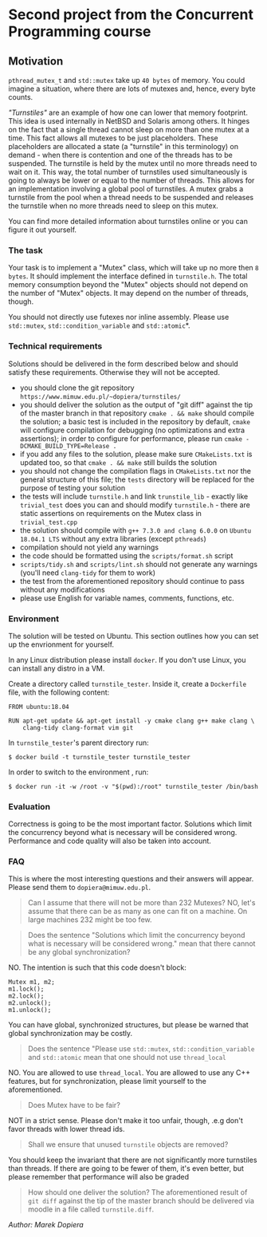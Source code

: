# Second project from the Concurrent Programming course

## Motivation

`pthread_mutex_t` and `std::mutex` take up `40 bytes` of memory. You could imagine a situation, where there are lots of mutexes and, hence, every byte counts.


*"Turnstiles"* are an example of how one can lower that memory footprint. This idea is used internally in NetBSD and Solaris among others. It hinges on the fact that a single thread cannot sleep on more than one mutex at a time. This fact allows all mutexes to be just placeholders. These placeholders are allocated a state (a "turnstile" in this terminology) on demand - when there is contention and one of the threads has to be suspended. The turnstile is held by the mutex until no more threads need to wait on it. This way, the total number of turnstiles used simultaneously is going to always be lower or equal to the number of threads. This allows for an implementation involving a global pool of turnstiles. A mutex grabs a turnstile from the pool when a thread needs to be suspended and releases the turnstile when no more threads need to sleep on this mutex.

You can find more detailed information about turnstiles online or you can figure it out yourself.

### The task

Your task is to implement a "Mutex" class, which will take up no more then `8 bytes`. It should implement the interface defined in `turnstile.h`. The total memory consumption beyond the "Mutex" objects should not depend on the number of "Mutex" objects. It may depend on the number of threads, though.

You should not directly use futexes nor inline assembly. Please use `std::mutex`, `std::condition_variable` and `std::atomic`*.

### Technical requirements

Solutions should be delivered in the form described below and should satisfy these requirements. Otherwise they will not be accepted.
- you should clone the git repository `https://www.mimuw.edu.pl/~dopiera/turnstiles/`
- you should deliver the solution as the output of "git diff" against the tip of the master branch in that repository
`cmake . && make` should compile the solution; a basic test is included in the repository
by default, `cmake` will configure compilation for debugging (no optimizations and extra assertions); in order to configure for performance, please run `cmake -DCMAKE_BUILD_TYPE=Release .`
- if you add any files to the solution, please make sure `CMakeLists.txt` is updated too, so that `cmake . && make` still builds the solution
- you should not change the compilation flags in `CMakeLists.txt` nor the general structure of this file; the `tests` directory will be replaced for the purpose of testing your solution
- the tests will include `turnstile.h` and link `trunstile_lib` - exactly like `trivial_test` does
you can and should modify `turnstile.h` - there are static assertions on requirements on the Mutex class in `trivial_test.cpp`
- the solution should compile with `g++ 7.3.0 and clang 6.0.0` on `Ubuntu 18.04.1 LTS` without any extra libraries (except `pthreads`)
- compilation should not yield any warnings
- the code should be formatted using the `scripts/format.sh` script
- `scripts/tidy.sh` and `scripts/lint.sh` should not generate any warnings (you'll need `clang-tidy` for them to work)
- the test from the aforementioned repository should continue to pass without any modifications
- please use English for variable names, comments, functions, etc.

### Environment

The solution will be tested on Ubuntu. This section outlines how you can set up the envrionment for yourself.

In any Linux distribution please install `docker`. If you don't use Linux, you can install any distro in a VM.

Create a directory called `turnstile_tester`. Inside it, create a `Dockerfile` file, with the following content:
```
FROM ubuntu:18.04

RUN apt-get update && apt-get install -y cmake clang g++ make clang \
    clang-tidy clang-format vim git
```
In `turnstile_tester`'s parent directory run:

```
$ docker build -t turnstile_tester turnstile_tester
```
In order to switch to the environment , run:

```
$ docker run -it -w /root -v "$(pwd):/root" turnstile_tester /bin/bash 
```

### Evaluation

Correctness is going to be the most important factor. Solutions which limit the concurrency beyond what is necessary will be considered wrong. Performance and code quality will also be taken into account.

### FAQ

This is where the most interesting questions and their answers will appear. Please send them to `dopiera@mimuw.edu.pl`.

> Can I assume that there will not be more than 232 Mutexes?
NO, let's assume that there can be as many as one can fit on a machine. On large machines 232 might be too few.

> Does the sentence "Solutions which limit the concurrency beyond what is necessary will be considered wrong." mean that 
> there cannot be any global synchronization?

NO. The intention is such that this code doesn't block:
```
Mutex m1, m2;
m1.lock();
m2.lock();
m2.unlock();
m1.unlock();
```
You can have global, synchronized structures, but please be warned that global synchronization may be costly.

> Does the sentence "Please use `std::mutex`, `std::condition_variable` and `std::atomic` mean that one should not use 
> `thread_local`

NO. You are allowed to use `thread_local`. You are allowed to use any C++ features, but for synchronization, please limit yourself to the aforementioned.

> Does Mutex have to be fair?

NOT in a strict sense. Please don't make it too unfair, though, .e.g don't favor threads with lower thread ids.

> Shall we ensure that unused `turnstile` objects are removed?

You should keep the invariant that there are not significantly more turnstiles than threads. If there are going to be fewer of them, it's even better, but please remember that performance will also be graded

> How should one deliver the solution?
The aforementioned result of `git diff` against the tip of the master branch should be delivered via moodle in a file called `turnstile.diff`.

*Author: Marek Dopiera*
